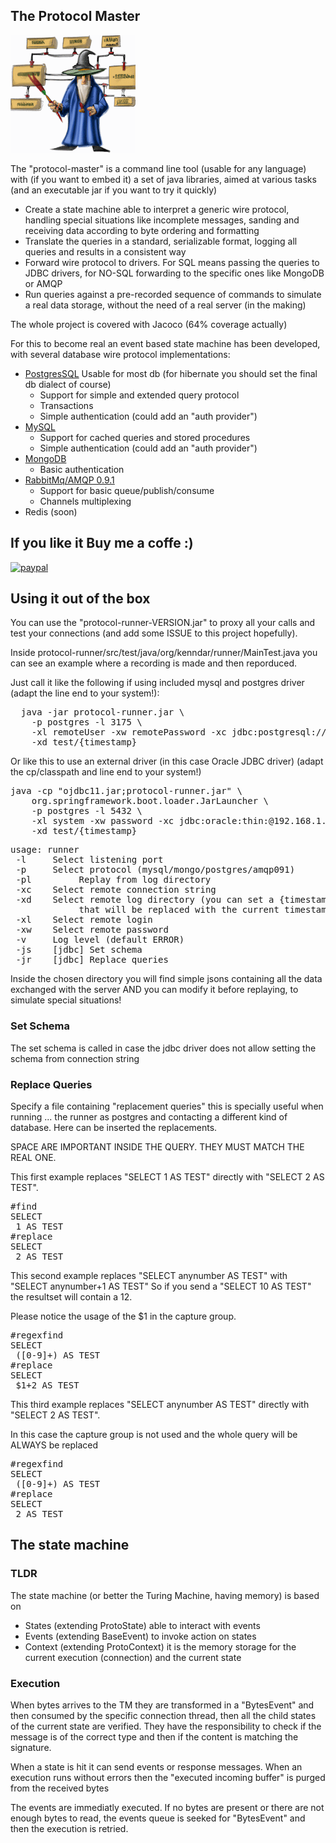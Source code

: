 ## The Protocol Master

![](protocolmaster_s.gif)

The "protocol-master" is a command line tool (usable for any language) with (if you want to embed it)
a set of java libraries, aimed at various tasks (and an executable jar if you want to try it quickly)

* Create a state machine able to interpret a generic wire protocol, handling
  special situations like incomplete messages, sanding and receiving data according
  to byte ordering and formatting
* Translate the queries in a standard, serializable format, logging all queries
  and results in a consistent way
* Forward wire protocol to drivers. For SQL means passing the queries to JDBC drivers,
  for NO-SQL forwarding to the specific ones like MongoDB or AMQP
* Run queries against a pre-recorded sequence of commands to simulate a real data
  storage, without the need of a real server (in the making)

The whole project is covered with Jacoco (64% coverage actually)

For this to become real an event based state machine has been developed, with
several database wire protocol implementations:

* [PostgresSQL](protocol-postgres/README.md)  Usable for most db (for hibernate you should set the final db dialect of
  course)
    * Support for simple and extended query protocol
    * Transactions
    * Simple authentication (could add an "auth provider")
* [MySQL](protocol-mysql/README.md)
    * Support for cached queries and stored procedures
    * Simple authentication (could add an "auth provider")
* [MongoDB](protocol-mongo/README.md)
    * Basic authentication
* [RabbitMq/AMQP 0.9.1](protocol-amqp-091/README.md)
    * Support for basic queue/publish/consume
    * Channels multiplexing
* Redis (soon)

## If you like it Buy me a coffe :)

[![paypal](https://www.paypalobjects.com/en_US/i/btn/btn_donateCC_LG.gif)](https://www.paypal.com/paypalme/kendarorg/1)

## Using it out of the box

You can use the "protocol-runner-VERSION.jar" to proxy all your calls and test your
connections (and add some ISSUE to this project hopefully).

Inside protocol-runner/src/test/java/org/kenndar/runner/MainTest.java you can see
an example where a recording is made and then reporduced.

Just call it like the following if using included mysql and postgres driver (adapt
the line end to your system!):
<pre>
  java -jar protocol-runner.jar \
    -p postgres -l 3175 \
    -xl remoteUser -xw remotePassword -xc jdbc:postgresql://remoteDb/test \
    -xd test/{timestamp}
</pre>

Or like this to use an external driver (in this case Oracle JDBC driver) (adapt
the cp/classpath and line end to your system!)

<pre>
java -cp "ojdbc11.jar;protocol-runner.jar" \
    org.springframework.boot.loader.JarLauncher \
    -p postgres -l 5432 \
    -xl system -xw password -xc jdbc:oracle:thin:@192.168.1.96:1521/FREEPDB1 \
    -xd test/{timestamp}
</pre>

<pre>
usage: runner
 -l <arg>    Select listening port
 -p <arg>    Select protocol (mysql/mongo/postgres/amqp091)
 -pl         Replay from log directory
 -xc <arg>   Select remote connection string
 -xd <arg>   Select remote log directory (you can set a {timestamp} value
             that will be replaced with the current timestamp)
 -xl <arg>   Select remote login
 -xw <arg>   Select remote password
 -v  <arg>   Log level (default ERROR)
 -js <arg>   [jdbc] Set schema
 -jr <arg>   [jdbc] Replace queries
</pre>

Inside the chosen directory you will find simple jsons containing all the data exchanged
with the server AND you can modify it before replaying, to simulate special situations!

### Set Schema

The set schema is called in case the jdbc driver does not allow setting the schema from connection string

### Replace Queries

Specify a file containing "replacement queries" this is specially useful when running ... the runner
as postgres and contacting a different kind of database. Here can be inserted the replacements. 

SPACE ARE IMPORTANT INSIDE THE QUERY. THEY MUST MATCH THE REAL ONE.

This first example replaces "SELECT 1 AS TEST" directly with "SELECT 2 AS TEST".

<pre>
#find
SELECT 
 1 AS TEST
#replace
SELECT 
 2 AS TEST
</pre>

This second example replaces "SELECT anynumber AS TEST" with "SELECT anynumber+1 AS TEST"
So if you send a "SELECT 10 AS TEST" the resultset will contain a 12.

Please notice the usage of the $1 in the capture group.

<pre>
#regexfind
SELECT 
 ([0-9]+) AS TEST
#replace
SELECT 
 $1+2 AS TEST
</pre>

This third example replaces "SELECT anynumber AS TEST" directly with "SELECT 2 AS TEST".

In this case the capture group is not used and the whole query will be ALWAYS be replaced

<pre>
#regexfind
SELECT 
 ([0-9]+) AS TEST
#replace
SELECT 
 2 AS TEST
</pre>

## The state machine

### TLDR

The state machine (or better the Turing Machine, having memory) is based on

* States (extending ProtoState) able to interact with events
* Events (extending BaseEvent) to invoke action on states
* Context (extending ProtoContext) it is the memory storage for the current
  execution (connection) and the current state

### Execution

When bytes arrives to the TM they are transformed in a "BytesEvent" and then
consumed by the specific connection thread, then all the child states of the current
state are verified. They have the responsibility to check if the message is of the
correct type and then if the content is matching the signature.

When a state is hit it can send events or response messages. When an execution runs
without errors then the "executed incoming buffer" is purged from the received bytes

The events are immediatly executed. If no bytes are present or there are not enough
bytes to read, the events queue is seeked for "BytesEvent" and then the execution is
retried.

